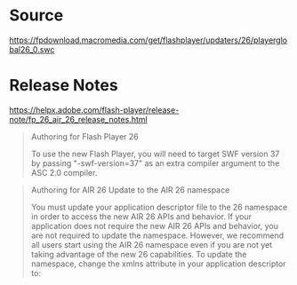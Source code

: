 Source
======

https://fpdownload.macromedia.com/get/flashplayer/updaters/26/playerglobal26_0.swc

Release Notes
=============

https://helpx.adobe.com/flash-player/release-note/fp_26_air_26_release_notes.html

> Authoring for Flash Player 26
>
> To use the new Flash Player, you will need to target SWF version 37 by passing "-swf-version=37" as an extra compiler argument to the ASC 2.0 compiler.

> Authoring for AIR 26 Update to the AIR 26 namespace
>
> You must update your application descriptor file to the 26 namespace in order to access the new AIR 26 APIs and behavior. If your application does not require the new AIR 26 APIs and behavior, you are not required to update the namespace. However, we recommend all users start using the AIR 26 namespace even if you are not yet taking advantage of the new 26 capabilities. To update the namespace, change the xmlns attribute in your application descriptor to: <application xmlns="http://ns.adobe.com/air/application/26.0">
